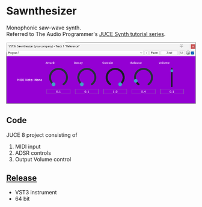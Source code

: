 # Sawnthesizer
 Monophonic saw-wave synth.<br>
 Referred to The Audio Programmer's [JUCE Synth tutorial series](https://youtu.be/nQR-wtzsRhA).

![Synth screenshot](https://github.com/ethandjoseph/Sawnthesizer/blob/main/Sawnthesizer%20screenshot.png)

## Code
JUCE 8 project consisting of
1. MIDI input
2. ADSR controls
3. Output Volume control

## [Release](https://github.com/ethandjoseph/Sawnthesizer/releases)
- VST3 instrument
- 64 bit
